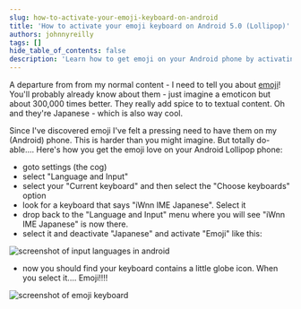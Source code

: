 ```yaml
---
slug: how-to-activate-your-emoji-keyboard-on-android
title: 'How to activate your emoji keyboard on Android 5.0 (Lollipop)'
authors: johnnyreilly
tags: []
hide_table_of_contents: false
description: 'Learn how to get emoji on your Android phone by activating the "iWnn IME Japanese" keyboard and selecting the "Emoji" option.'
---
```


A departure from from my normal content - I need to tell you about [emoji](http://en.wikipedia.org/wiki/Emoji)! You'll probably already know about them - just imagine a emoticon but about 300,000 times better. They really add spice to to textual content. Oh and they're Japanese - which is also way cool.

<!--truncate-->

Since I've discovered emoji I've felt a pressing need to have them on my (Android) phone. This is harder than you might imagine. But totally do-able.... Here's how you get the emoji love on your Android Lollipop phone:

- goto settings (the cog)
- select "Language and Input"
- select your "Current keyboard" and then select the "Choose keyboards" option
- look for a keyboard that says "iWnn IME Japanese". Select it
- drop back to the "Language and Input" menu where you will see "iWnn IME Japanese" is now there.
- select it and deactivate "Japanese" and activate "Emoji" like this:

![screenshot of input languages in android](screenshot_input_languages.png)

- now you should find your keyboard contains a little globe icon. When you select it.... Emoji!!!!

![screenshot of emoji keyboard](screenshot_emoji.jpg)
